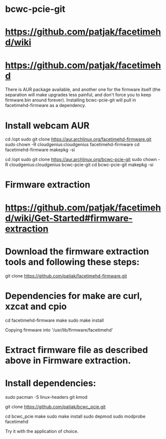 # bcwc-pcie-git

# https://github.com/patjak/facetimehd/wiki

# https://github.com/patjak/facetimehd


There is AUR package available, and another one for the firmware itself (the separation will make upgrades less painful, and don't force you to keep firmware.bin around forever). Installing bcwc-pcie-git will pull in facetimehd-firmware as a dependency.


# Install webcam AUR

cd /opt
sudo git clone https://aur.archlinux.org/facetimehd-firmware.git
sudo chown -R cloudgenius:cloudgenius facetimehd-firmware
cd facetimehd-firmware
makepkg -si

cd /opt
sudo git clone https://aur.archlinux.org/bcwc-pcie-git
sudo chown -R cloudgenius:cloudgenius bcwc-pcie-git
cd bcwc-pcie-git
makepkg -si


# Firmware extraction
# https://github.com/patjak/facetimehd/wiki/Get-Started#firmware-extraction


# Download the firmware extraction tools and following these steps:

git clone https://github.com/patjak/facetimehd-firmware.git
#     Dependencies for make are curl, xzcat and cpio
cd facetimehd-firmware
make
sudo make install 

Copying firmware into '/usr/lib/firmware/facetimehd'



# Extract firmware file as described above in Firmware extraction.

# Install dependencies: 

sudo pacman -S linux-headers git kmod

git clone https://github.com/patjak/bcwc_pcie.git

cd bcwc_pcie
make
sudo make install
sudo depmod
sudo modprobe facetimehd

Try it with the application of choice.